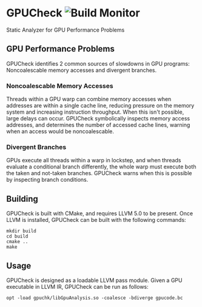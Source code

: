 # GPUCheck ![Build Monitor](https://travis-ci.org/taylorlloyd/GPUCheck.svg?branch=master)
Static Analyzer for GPU Performance Problems

## GPU Performance Problems

GPUCheck identifies 2 common sources of slowdowns in GPU programs: Noncoalescable memory accesses and divergent branches.

### Noncoalescable Memory Accesses

Threads within a GPU warp can combine memory accesses when addresses are within a single cache line, reducing pressure on the memory system and increasing instruction throughput. When this isn't possible, large delays can occur. GPUCheck symbolically inspects memory access addresses, and determines the number of accessed cache lines, warning when an access would be noncoalescable.

### Divergent Branches

GPUs execute all threads within a warp in lockstep, and when threads evaluate a conditional branch differently, the whole warp must execute both the taken and not-taken branches. GPUCheck warns when this is possible by inspecting branch conditions.

## Building

GPUCheck is built with CMake, and requires LLVM 5.0 to be present. Once
LLVM is installed, GPUCheck can be built with the following commands:

    mkdir build
    cd build
    cmake ..
    make

## Usage

GPUCheck is designed as a loadable LLVM pass module. Given a GPU executable in LLVM IR, GPUCheck can be run as follows:

    opt -load gpuchk/libGpuAnalysis.so -coalesce -bdiverge gpucode.bc
